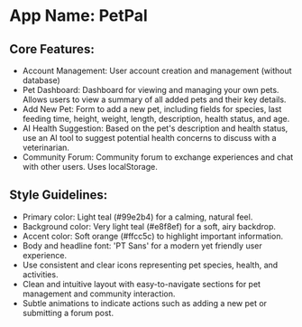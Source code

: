 # **App Name**: PetPal

## Core Features:

- Account Management: User account creation and management (without database)
- Pet Dashboard: Dashboard for viewing and managing your own pets. Allows users to view a summary of all added pets and their key details.
- Add New Pet: Form to add a new pet, including fields for species, last feeding time, height, weight, length, description, health status, and age.
- AI Health Suggestion: Based on the pet's description and health status, use an AI tool to suggest potential health concerns to discuss with a veterinarian.
- Community Forum: Community forum to exchange experiences and chat with other users. Uses localStorage.

## Style Guidelines:

- Primary color: Light teal (#99e2b4) for a calming, natural feel.
- Background color: Very light teal (#e8f8ef) for a soft, airy backdrop.
- Accent color: Soft orange (#ffcc5c) to highlight important information.
- Body and headline font: 'PT Sans' for a modern yet friendly user experience.
- Use consistent and clear icons representing pet species, health, and activities.
- Clean and intuitive layout with easy-to-navigate sections for pet management and community interaction.
- Subtle animations to indicate actions such as adding a new pet or submitting a forum post.